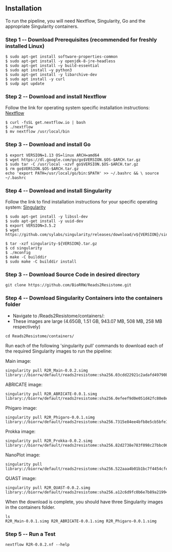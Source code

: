 Installation
------------

To run the pipeline, you will need Nextflow, Singularity, Go and the appropriate Singularity containers.

### Step 1 -- Download Prerequisites (recommended for freshly installed Linux)
```
$ sudo apt-get install software-properties-common
$ sudo apt-get install -y openjdk-8-jre-headless
$ sudo apt-get install –y build-essential
$ sudo apt install –y python3
$ sudo apt-get install -y libarchive-dev
$ sudo apt install -y curl
$ sudp apt update
```

### Step 2 -- Download and install Nextflow
Follow the link for operating system specific installation instructions: [Nextflow](https://www.nextflow.io/docs/latest/getstarted.html)
```
$ curl -fsSL get.nextflow.io | bash
$ ./nextflow
$ mv nextflow /usr/local/bin
```

### Step 3 -- Download and install Go 
```
$ export VERSION=1.13 OS=linux ARCH=amd64
$ wget https://dl.google.com/go/go$VERSION.$OS-$ARCH.tar.gz
$ sudo tar -C /usr/local -xzvf go$VERSION.$OS-$ARCH.tar.gz
$ rm go$VERSION.$OS-$ARCH.tar.gz
echo 'export PATH=/usr/local/go/bin:$PATH' >> ~/.bashrc && \ source ~/.bashrc
```

### Step 4 -- Download and install Singularity
Follow the link to find installation instructions for your specific operating system:
[Singularity](https://singularity.lbl.gov/all-releases)
```
$ sudo apt-get install -y libssl-dev
$ sudo apt-get install -y uuid-dev
$ export VERSION=3.5.2
$ wget https://github.com/sylabs/singularity/releases/download/v${VERSION}/singularity-${VERSION}.tar.gz ​
$ tar -xzf singularity-${VERSION}.tar.gz
$ cd singularity
$ ./mconfig
$ make -C builddir
$ sudo make -C builddir install
```

### Step 3 -- Download Source Code in desired directory
```
git clone https://github.com/BioRRW/Reads2Resistome.git
```

### Step 4 -- Download Singularity Containers into the containers folder
- Navigate to /Reads2Resistome/containers/: 
- These images are large (4.65GB, 1.51 GB, 943.07 MB, 508 MB, 258 MB respectively)
```
cd Reads2Resistome/containers/
```
Run each of the following 'singularity pull' commands to download each of the required Singularity images to run the pipeline:

Main image:
```
singularity pull R2R_Main-0.0.2.simg library://biorrw/default/reads2resistome:sha256.03cdd22921c2adafd49790bc9fc7655dfa81ba4287950ab629986a507050df82
```
ABRICATE image:
```
singularity pull R2R_ABRICATE-0.0.1.simg library://biorrw/default/reads2resistome:sha256.0efeef9d0e051d42fc80e8e3edcb0ab45d69dbad836f0ac65533196d7b9fe4d9
```
Phigaro image:
```
singularity pull R2R_Phigaro-0.0.1.simg library://biorrw/default/reads2resistome:sha256.7315e84ee4bfb8e5cb5bfe1aa76067a2cd6efc52e642b7d5e4a3f0a8fbc006d4
```
Prokka image:
```
singularity pull R2R_Prokka-0.0.2.simg library://biorrw/default/reads2resistome:sha256.82d2738e783f098c27bbc0604b75c2ec543469bc7397bfccb8f0a9748f2c8ef6
```
NanoPlot image:
```
singularity pull library://biorrw/default/reads2resistome:sha256.522aaa4b01b1bc7f4454cfe0c75ac6de069704d887bd16915383197c3352f08f
```
QUAST image:
```
singularity pull R2R_QUAST-0.0.2.simg library://biorrw/default/reads2resistome:sha256.a12c6d9fc0b6e7b89a2199454c5e7b1d817c82c8033ab664097d01664d44e553
```

When the download is complete, you should have three Singularity images in the containers folder.
```
ls
R2R_Main-0.0.1.simg R2R_ABRICATE-0.0.1.simg R2R_Phigaro-0.0.1.simg
```

### Step 5 -- Run a Test
```
nextflow R2R-0.0.2.nf --help
```
